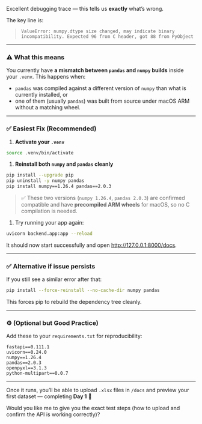 





Excellent debugging trace — this tells us **exactly** what’s wrong.

The key line is:

> ```
> ValueError: numpy.dtype size changed, may indicate binary incompatibility. Expected 96 from C header, got 88 from PyObject
> ```

------

### ⚠️ What this means

You currently have **a mismatch between `pandas` and `numpy` builds** inside your `.venv`.
 This happens when:

- `pandas` was compiled against a different version of `numpy` than what is currently installed, or
- one of them (usually `pandas`) was built from source under macOS ARM without a matching wheel.

------

### ✅ Easiest Fix (Recommended)

1. **Activate your `.venv`**

```bash
source .venv/bin/activate
```

1. **Reinstall both `numpy` and `pandas` cleanly**

```bash
pip install --upgrade pip
pip uninstall -y numpy pandas
pip install numpy==1.26.4 pandas==2.0.3
```

> ✅ These two versions (`numpy 1.26.4`, `pandas 2.0.3`) are confirmed compatible and have **precompiled ARM wheels** for macOS, so no C compilation is needed.

1. Try running your app again:

```bash
uvicorn backend.app:app --reload
```

It should now start successfully and open http://127.0.0.1:8000/docs.

------

### ✅ Alternative if issue persists

If you still see a similar error after that:

```bash
pip install --force-reinstall --no-cache-dir numpy pandas
```

This forces pip to rebuild the dependency tree cleanly.

------

### ⚙️ (Optional but Good Practice)

Add these to your `requirements.txt` for reproducibility:

```
fastapi==0.111.1
uvicorn==0.24.0
numpy==1.26.4
pandas==2.0.3
openpyxl==3.1.3
python-multipart==0.0.7
```

------

Once it runs, you’ll be able to upload `.xlsx` files in `/docs` and preview your first dataset — completing **Day 1** 🎯

Would you like me to give you the exact test steps (how to upload and confirm the API is working correctly)?